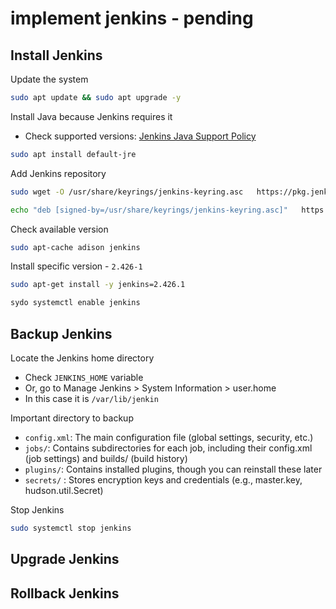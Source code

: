 # implement jenkins - pending

## Install Jenkins

Update the system

```bash
sudo apt update && sudo apt upgrade -y
```

Install Java because Jenkins requires it

- Check supported versions: [Jenkins Java Support Policy](https://www.jenkins.io/doc/book/platform-information/support-policy-java)

```bash
sudo apt install default-jre
```

Add Jenkins repository

```bash
sudo wget -O /usr/share/keyrings/jenkins-keyring.asc   https://pkg.jenkins.io/debian-stable/jenkins.io-2023.key

echo "deb [signed-by=/usr/share/keyrings/jenkins-keyring.asc]"   https://pkg.jenkins.io/debian-stable binary/ | sudo tee   /etc/apt/sources.list.d/jenkins.list > /dev/null
```

Check available version

```bash
sudo apt-cache adison jenkins
```

Install specific version - `2.426-1`

```bash
sudo apt-get install -y jenkins=2.426.1
```

```bash
sydo systemctl enable jenkins
```

## Backup Jenkins

Locate the Jenkins home directory

- Check `JENKINS_HOME` variable
- Or, go to Manage Jenkins > System Information > user.home
- In this case it is `/var/lib/jenkin`

Important directory to backup

- `config.xml`: The main configuration file (global settings, security, etc.)
- `jobs/`: Contains subdirectories for each job, including their config.xml (job settings) and builds/ (build history)
- `plugins/`: Contains installed plugins, though you can reinstall these later
- `secrets/` : Stores encryption keys and credentials (e.g., master.key, hudson.util.Secret)

Stop Jenkins 

```bash
sudo systemctl stop jenkins
```

## Upgrade Jenkins

## Rollback Jenkins
